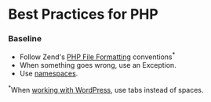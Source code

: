 # Best Practices for PHP

### Baseline

- Follow Zend's [PHP File Formatting](http://framework.zend.com/manual/2.2/en/ref/coding.standard.html#php-file-formatting) conventions<sup>*</sup>
- When something goes wrong, use an Exception.
- Use [namespaces](http://php.net/manual/en/language.namespaces.php).

<sup>*</sup>When [working with WordPress](https://github.com/INN/docs/blob/master/style-guides/code/wordpress.md), use tabs instead of spaces.


